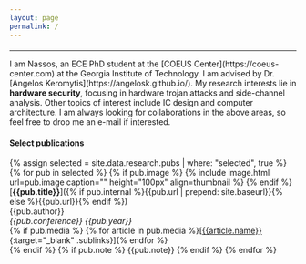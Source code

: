```yaml
---
layout: page
permalink: /
---
```


<h4></h4>
<hr>
I am Nassos, an ECE PhD student at the [COEUS Center](https://coeus-center.com) at the Georgia Institute of Technology.
I am advised by Dr. [Angelos Keromytis](https://angelosk.github.io/).
My research interests lie in <span class="underline"><b>hardware security</b></span>, focusing in hardware trojan attacks and side-channel analysis. Other topics of interest include IC design and computer architecture.
I am always looking for collaborations in the above areas, so feel free to drop me an e-mail if interested.

#### Select publications 

{% assign selected = site.data.research.pubs | where: "selected", true %}
{% for pub in selected %}
{% if pub.image %}
{% include image.html url=pub.image caption="" height="100px" align=thumbnail %}
{% endif %}
[**{{pub.title}}**]({% if pub.internal %}{{pub.url | prepend: site.baseurl}}{% else %}{{pub.url}}{% endif %})<br />
{{pub.author}}<br />
*{{pub.conference}}* *{{pub.year}}*
<br>
{% if pub.media %}&nbsp;{% for article in pub.media %}[[{{article.name}}]({{article.url}}){:target="_blank" .sublinks}]{% endfor %}<br>{% endif %}
{% if pub.note %} {{pub.note}}
{% endif %}
{% endfor %}
